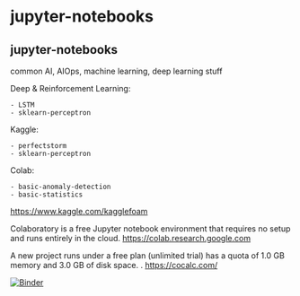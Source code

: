 # jupyter-notebooks

jupyter-notebooks
----------------

common AI, AIOps, machine learning, deep learning stuff

Deep & Reinforcement Learning:

    - LSTM
    - sklearn-perceptron


Kaggle:

    - perfectstorm
    - sklearn-perceptron
    
Colab:

    - basic-anomaly-detection
    - basic-statistics
    
https://www.kaggle.com/kagglefoam

Colaboratory is a free Jupyter notebook environment that requires no setup and runs entirely in the cloud.
https://colab.research.google.com

A new project runs under a free plan (unlimited trial) has a quota of 1.0 GB memory and 3.0 GB of disk space. .
https://cocalc.com/

[![Binder](https://mybinder.org/badge_logo.svg)](https://mybinder.org/v2/gh/githubfoam/jupyter-notebooks/master)

